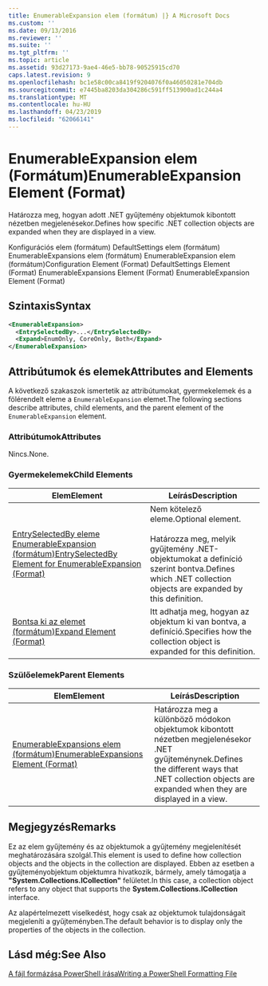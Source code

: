```yaml
---
title: EnumerableExpansion elem (formátum) |} A Microsoft Docs
ms.custom: ''
ms.date: 09/13/2016
ms.reviewer: ''
ms.suite: ''
ms.tgt_pltfrm: ''
ms.topic: article
ms.assetid: 93d27173-9ae4-46e5-bb78-90525915cd70
caps.latest.revision: 9
ms.openlocfilehash: bc1e58c00ca8419f9204076f0a46050281e704db
ms.sourcegitcommit: e7445ba8203da304286c591ff513900ad1c244a4
ms.translationtype: MT
ms.contentlocale: hu-HU
ms.lasthandoff: 04/23/2019
ms.locfileid: "62066141"
---
```

# <a name="enumerableexpansion-element-format"></a><span data-ttu-id="ec095-102">EnumerableExpansion elem (Formátum)</span><span class="sxs-lookup"><span data-stu-id="ec095-102">EnumerableExpansion Element (Format)</span></span>

<span data-ttu-id="ec095-103">Határozza meg, hogyan adott .NET gyűjtemény objektumok kibontott nézetben megjelenésekor.</span><span class="sxs-lookup"><span data-stu-id="ec095-103">Defines how specific .NET collection objects are expanded when they are displayed in a view.</span></span>

<span data-ttu-id="ec095-104">Konfigurációs elem (formátum) DefaultSettings elem (formátum) EnumerableExpansions elem (formátum) EnumerableExpansion elem (formátum)</span><span class="sxs-lookup"><span data-stu-id="ec095-104">Configuration Element (Format) DefaultSettings Element (Format) EnumerableExpansions Element (Format) EnumerableExpansion Element (Format)</span></span>

## <a name="syntax"></a><span data-ttu-id="ec095-105">Szintaxis</span><span class="sxs-lookup"><span data-stu-id="ec095-105">Syntax</span></span>

```xml
<EnumerableExpansion>
  <EntrySelectedBy>...</EntrySelectedBy>
  <Expand>EnumOnly, CoreOnly, Both</Expand>
</EnumerableExpansion>
```

## <a name="attributes-and-elements"></a><span data-ttu-id="ec095-106">Attribútumok és elemek</span><span class="sxs-lookup"><span data-stu-id="ec095-106">Attributes and Elements</span></span>

<span data-ttu-id="ec095-107">A következő szakaszok ismertetik az attribútumokat, gyermekelemek és a fölérendelt eleme a `EnumerableExpansion` elemet.</span><span class="sxs-lookup"><span data-stu-id="ec095-107">The following sections describe attributes, child elements, and the parent element of the `EnumerableExpansion` element.</span></span>

### <a name="attributes"></a><span data-ttu-id="ec095-108">Attribútumok</span><span class="sxs-lookup"><span data-stu-id="ec095-108">Attributes</span></span>

<span data-ttu-id="ec095-109">Nincs.</span><span class="sxs-lookup"><span data-stu-id="ec095-109">None.</span></span>

### <a name="child-elements"></a><span data-ttu-id="ec095-110">Gyermekelemek</span><span class="sxs-lookup"><span data-stu-id="ec095-110">Child Elements</span></span>

|<span data-ttu-id="ec095-111">Elem</span><span class="sxs-lookup"><span data-stu-id="ec095-111">Element</span></span>|<span data-ttu-id="ec095-112">Leírás</span><span class="sxs-lookup"><span data-stu-id="ec095-112">Description</span></span>|
|-------------|-----------------|
|[<span data-ttu-id="ec095-113">EntrySelectedBy eleme EnumerableExpansion (formátum)</span><span class="sxs-lookup"><span data-stu-id="ec095-113">EntrySelectedBy Element for EnumerableExpansion (Format)</span></span>](./entryselectedby-element-for-enumerableexpansion-format.md)|<span data-ttu-id="ec095-114">Nem kötelező eleme.</span><span class="sxs-lookup"><span data-stu-id="ec095-114">Optional element.</span></span><br /><br /> <span data-ttu-id="ec095-115">Határozza meg, melyik gyűjtemény .NET-objektumokat a definíció szerint bontva.</span><span class="sxs-lookup"><span data-stu-id="ec095-115">Defines which .NET collection objects are expanded by this definition.</span></span>|
|[<span data-ttu-id="ec095-116">Bontsa ki az elemet (formátum)</span><span class="sxs-lookup"><span data-stu-id="ec095-116">Expand Element (Format)</span></span>](./expand-element-format.md)|<span data-ttu-id="ec095-117">Itt adhatja meg, hogyan az objektum ki van bontva, a definíció.</span><span class="sxs-lookup"><span data-stu-id="ec095-117">Specifies how the collection object is expanded for this definition.</span></span>|

### <a name="parent-elements"></a><span data-ttu-id="ec095-118">Szülőelemek</span><span class="sxs-lookup"><span data-stu-id="ec095-118">Parent Elements</span></span>

|<span data-ttu-id="ec095-119">Elem</span><span class="sxs-lookup"><span data-stu-id="ec095-119">Element</span></span>|<span data-ttu-id="ec095-120">Leírás</span><span class="sxs-lookup"><span data-stu-id="ec095-120">Description</span></span>|
|-------------|-----------------|
|[<span data-ttu-id="ec095-121">EnumerableExpansions elem (formátum)</span><span class="sxs-lookup"><span data-stu-id="ec095-121">EnumerableExpansions Element (Format)</span></span>](./enumerableexpansions-element-format.md)|<span data-ttu-id="ec095-122">Határozza meg a különböző módokon objektumok kibontott nézetben megjelenésekor .NET gyűjteménynek.</span><span class="sxs-lookup"><span data-stu-id="ec095-122">Defines the different ways that .NET collection objects are expanded when they are displayed in a view.</span></span>|

## <a name="remarks"></a><span data-ttu-id="ec095-123">Megjegyzés</span><span class="sxs-lookup"><span data-stu-id="ec095-123">Remarks</span></span>

<span data-ttu-id="ec095-124">Ez az elem gyűjtemény és az objektumok a gyűjtemény megjelenítését meghatározására szolgál.</span><span class="sxs-lookup"><span data-stu-id="ec095-124">This element is used to define how collection objects and the objects in the collection are displayed.</span></span> <span data-ttu-id="ec095-125">Ebben az esetben a gyűjteményobjektum objektumra hivatkozik, bármely, amely támogatja a **"System.Collections.ICollection"** felületet.</span><span class="sxs-lookup"><span data-stu-id="ec095-125">In this case, a collection object refers to any object that supports the  **System.Collections.ICollection** interface.</span></span>

<span data-ttu-id="ec095-126">Az alapértelmezett viselkedést, hogy csak az objektumok tulajdonságait megjeleníti a gyűjteményben.</span><span class="sxs-lookup"><span data-stu-id="ec095-126">The default behavior is to display only the properties of the objects in the collection.</span></span>

## <a name="see-also"></a><span data-ttu-id="ec095-127">Lásd még:</span><span class="sxs-lookup"><span data-stu-id="ec095-127">See Also</span></span>

[<span data-ttu-id="ec095-128">A fájl formázása PowerShell írása</span><span class="sxs-lookup"><span data-stu-id="ec095-128">Writing a PowerShell Formatting File</span></span>](./writing-a-powershell-formatting-file.md)
